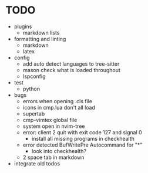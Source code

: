 # TODO

- plugins
  - markdown lists
- formatting and linting
  - markdown 
  - latex
- config
  - add auto detect languages to tree-sitter
  - mason check what is loaded throughout
  - lspconfig
- test
  - python
- bugs
  - errors when opening .cls file
  - icons in cmp.lua don't all load
  - supertab
  - cmp-vimtex global file
  - system open in nvim-tree
  - error: client 2 quit with exit code 127 and signal 0
    - install all missing programs in checkhealth
  - error detected BufWritePre Autocommand for "\*"
    - look into checkhealth?
  - 2 space tab in markdown
- integrate old todos
